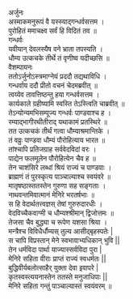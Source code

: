 अर्जुनः  
अस्माकमनुरूपं वै यस्स्याद्गन्धर्वसत्तम ।  
पुरोहितं ममाचक्ष्व सर्वं हि विदितं तव ॥  
गन्धर्वः   
यवीयान् देवलस्यैष वने भ्राता तपस्यति ।  
धौम्य उत्कचके तीर्थे तं वृणीष्व यदीच्छसि ॥  
वैशम्पायनः  
ततोऽर्जुनोऽस्त्रमाग्नेयं प्रददौ तद्यथाविधि ।  
गन्धर्वाय ददौ प्रीतो वचनं चेदमब्रवीत् ॥  
त्वय्येव तावत्तिष्ठन्तु हया गन्धर्वसत्तम ।  
कार्यकाले ग्रहीष्यामि स्वस्ति तेऽस्त्विति चाब्रवीत् ॥  
तेऽन्योन्यमभिसम्पूज्य गन्धर्वः पाण्डवाश्च ह ।  
रम्याद्भागीरथीतीराद् यथाकामं प्रतस्थिरे ॥  
तत उत्कचकं तीर्थं गत्वा धौम्याश्रमान्तिके ।  
तं वव्रुः पाण्डवा धौम्यं पौरोहित्याय भारत ॥  
तांश्चापि प्रतिजग्राह सर्ववेदविदां वरः ।  
पाद्येन फलमूलेन पौरोहित्येन चैव ह ॥  
तेन चाशंसिरे लब्धां श्रियं राज्यं च पाण्डवाः ।  
ब्राह्मणं तं पुरस्कृत्य पाञ्चाल्याश्च स्वयंवरे ॥  
मातृषष्ठास्ततस्तेन गुरुणा सह सङ्गताः ।  
नाथवन्तमिवात्मानं मेनिरे भरतर्षभाः ॥  
स हि वेदार्थतत्त्वज्ञस् तेषां गुरुरुदारधीः ।  
वेदविच्चैकवाग्मी च धौम्यश्श्रीमान् द्विजोत्तमः ॥  
तेजसा चैव बुद्ध्या च रूपेण यशसा श्रिया ।  
मन्त्रैश्च विविधैर्धौम्यस् तुल्य आसीद्बृहस्पतेः |  
स चापि विप्रस्तान् मेने स्वभावाभ्यधिकान् भुवि ||  
तेन धर्मविदा पार्था याज्यास्सर्वविदा पुरा |  
मेनिरे सहिता वीराः प्राप्तं राज्यं स्वधर्मतः ||  
बुद्धिवीर्यबलोत्साहैर् युक्ता देवा इवापरे |  
कृतस्वस्त्ययनास्तेन ततस्ते मनुजाधिपाः ||  
मेनिरे सहिता गन्तुं पाञ्चाल्यास्तं स्वयंवरम् ॥  
